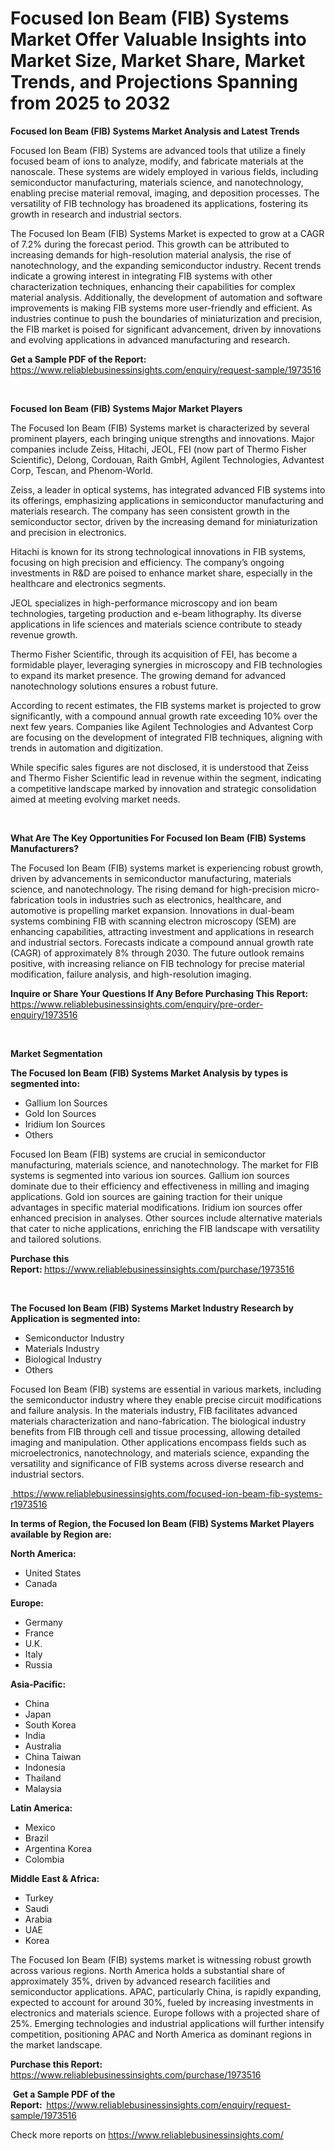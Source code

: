 <p><h1>Focused Ion Beam (FIB) Systems Market Offer Valuable Insights into Market Size, Market Share, Market Trends, and Projections Spanning from 2025 to 2032</h1></p><p><strong>Focused Ion Beam (FIB) Systems Market Analysis and Latest Trends</strong></p>
<p><p>Focused Ion Beam (FIB) Systems are advanced tools that utilize a finely focused beam of ions to analyze, modify, and fabricate materials at the nanoscale. These systems are widely employed in various fields, including semiconductor manufacturing, materials science, and nanotechnology, enabling precise material removal, imaging, and deposition processes. The versatility of FIB technology has broadened its applications, fostering its growth in research and industrial sectors.</p><p>The Focused Ion Beam (FIB) Systems Market is expected to grow at a CAGR of 7.2% during the forecast period. This growth can be attributed to increasing demands for high-resolution material analysis, the rise of nanotechnology, and the expanding semiconductor industry. Recent trends indicate a growing interest in integrating FIB systems with other characterization techniques, enhancing their capabilities for complex material analysis. Additionally, the development of automation and software improvements is making FIB systems more user-friendly and efficient. As industries continue to push the boundaries of miniaturization and precision, the FIB market is poised for significant advancement, driven by innovations and evolving applications in advanced manufacturing and research.</p></p>
<p><strong>Get a Sample PDF of the Report:&nbsp;</strong> <a href="https://www.reliablebusinessinsights.com/enquiry/request-sample/1973516?utm_campaign=2448&utm_medium=2&utm_source=Github&utm_content=ia&utm_term=13022025&utm_id=focused-ion-beam-fib-systems">https://www.reliablebusinessinsights.com/enquiry/request-sample/1973516</a></p>
<p>&nbsp;</p>
<p><strong>Focused Ion Beam (FIB) Systems Major Market Players</strong></p>
<p><p>The Focused Ion Beam (FIB) Systems market is characterized by several prominent players, each bringing unique strengths and innovations. Major companies include Zeiss, Hitachi, JEOL, FEI (now part of Thermo Fisher Scientific), Delong, Cordouan, Raith GmbH, Agilent Technologies, Advantest Corp, Tescan, and Phenom-World.</p><p>Zeiss, a leader in optical systems, has integrated advanced FIB systems into its offerings, emphasizing applications in semiconductor manufacturing and materials research. The company has seen consistent growth in the semiconductor sector, driven by the increasing demand for miniaturization and precision in electronics.</p><p>Hitachi is known for its strong technological innovations in FIB systems, focusing on high precision and efficiency. The company’s ongoing investments in R&D are poised to enhance market share, especially in the healthcare and electronics segments. </p><p>JEOL specializes in high-performance microscopy and ion beam technologies, targeting production and e-beam lithography. Its diverse applications in life sciences and materials science contribute to steady revenue growth.</p><p>Thermo Fisher Scientific, through its acquisition of FEI, has become a formidable player, leveraging synergies in microscopy and FIB technologies to expand its market presence. The growing demand for advanced nanotechnology solutions ensures a robust future.</p><p>According to recent estimates, the FIB systems market is projected to grow significantly, with a compound annual growth rate exceeding 10% over the next few years. Companies like Agilent Technologies and Advantest Corp are focusing on the development of integrated FIB techniques, aligning with trends in automation and digitization.</p><p>While specific sales figures are not disclosed, it is understood that Zeiss and Thermo Fisher Scientific lead in revenue within the segment, indicating a competitive landscape marked by innovation and strategic consolidation aimed at meeting evolving market needs.</p></p>
<p>&nbsp;</p>
<p><strong>What Are The Key Opportunities For Focused Ion Beam (FIB) Systems Manufacturers?</strong></p>
<p><p>The Focused Ion Beam (FIB) systems market is experiencing robust growth, driven by advancements in semiconductor manufacturing, materials science, and nanotechnology. The rising demand for high-precision micro-fabrication tools in industries such as electronics, healthcare, and automotive is propelling market expansion. Innovations in dual-beam systems combining FIB with scanning electron microscopy (SEM) are enhancing capabilities, attracting investment and applications in research and industrial sectors. Forecasts indicate a compound annual growth rate (CAGR) of approximately 8% through 2030. The future outlook remains positive, with increasing reliance on FIB technology for precise material modification, failure analysis, and high-resolution imaging.</p></p>
<p><strong>Inquire or Share Your Questions If Any Before Purchasing This Report:</strong> <a href="https://www.reliablebusinessinsights.com/enquiry/pre-order-enquiry/1973516?utm_campaign=2448&utm_medium=2&utm_source=Github&utm_content=ia&utm_term=13022025&utm_id=focused-ion-beam-fib-systems">https://www.reliablebusinessinsights.com/enquiry/pre-order-enquiry/1973516</a></p>
<p>&nbsp;</p>
<p><strong>Market Segmentation</strong></p>
<p><strong>The Focused Ion Beam (FIB) Systems Market Analysis by types is segmented into:</strong></p>
<p><ul><li>Gallium Ion Sources</li><li>Gold Ion Sources</li><li>Iridium Ion Sources</li><li>Others</li></ul></p>
<p><p>Focused Ion Beam (FIB) systems are crucial in semiconductor manufacturing, materials science, and nanotechnology. The market for FIB systems is segmented into various ion sources. Gallium ion sources dominate due to their efficiency and effectiveness in milling and imaging applications. Gold ion sources are gaining traction for their unique advantages in specific material modifications. Iridium ion sources offer enhanced precision in analyses. Other sources include alternative materials that cater to niche applications, enriching the FIB landscape with versatility and tailored solutions.</p></p>
<p><strong>Purchase this Report:&nbsp;</strong><a href="https://www.reliablebusinessinsights.com/purchase/1973516?utm_campaign=2448&utm_medium=2&utm_source=Github&utm_content=ia&utm_term=13022025&utm_id=focused-ion-beam-fib-systems">https://www.reliablebusinessinsights.com/purchase/1973516</a></p>
<p>&nbsp;</p>
<p><strong>The Focused Ion Beam (FIB) Systems Market Industry Research by Application is segmented into:</strong></p>
<p><ul><li>Semiconductor Industry</li><li>Materials Industry</li><li>Biological Industry</li><li>Others</li></ul></p>
<p><p>Focused Ion Beam (FIB) systems are essential in various markets, including the semiconductor industry where they enable precise circuit modifications and failure analysis. In the materials industry, FIB facilitates advanced materials characterization and nano-fabrication. The biological industry benefits from FIB through cell and tissue processing, allowing detailed imaging and manipulation. Other applications encompass fields such as microelectronics, nanotechnology, and materials science, expanding the versatility and significance of FIB systems across diverse research and industrial sectors.</p></p>
<p><a href="https://www.reliablebusinessinsights.com/focused-ion-beam-fib-systems-r1973516?utm_campaign=2448&utm_medium=2&utm_source=Github&utm_content=ia&utm_term=13022025&utm_id=focused-ion-beam-fib-systems">&nbsp;https://www.reliablebusinessinsights.com/focused-ion-beam-fib-systems-r1973516</a></p>
<p><strong>In terms of Region, the Focused Ion Beam (FIB) Systems Market Players available by Region are:</strong></p>
<p>
    <p> <strong> North America: </strong>
        <ul>
            <li>United States</li>
            <li>Canada</li>
        </ul>
        </p> 
    <p> <strong> Europe: </strong>
        <ul>
            <li>Germany</li>
            <li>France</li>
            <li>U.K.</li>
            <li>Italy</li>
            <li>Russia</li>
        </ul>
        </p> 
    <p> <strong> Asia-Pacific: </strong>
        <ul>
            <li>China</li>
            <li>Japan</li>
            <li>South Korea</li>
            <li>India</li>
            <li>Australia</li>
            <li>China Taiwan</li>
            <li>Indonesia</li>
            <li>Thailand</li>
            <li>Malaysia</li>
        </ul>
        </p> 
    <p> <strong> Latin America: </strong>
        <ul>
            <li>Mexico</li>
            <li>Brazil</li>
            <li>Argentina Korea</li>
            <li>Colombia</li>
        </ul>
        </p> 
    <p> <strong> Middle East & Africa: </strong>
        <ul>
            <li>Turkey</li>
            <li>Saudi</li>
            <li>Arabia</li>
            <li>UAE</li>
            <li>Korea</li>
        </ul>
    </p>
    </p>
<p><p>The Focused Ion Beam (FIB) systems market is witnessing robust growth across various regions. North America holds a substantial share of approximately 35%, driven by advanced research facilities and semiconductor applications. APAC, particularly China, is rapidly expanding, expected to account for around 30%, fueled by increasing investments in electronics and materials science. Europe follows with a projected share of 25%. Emerging technologies and industrial applications will further intensify competition, positioning APAC and North America as dominant regions in the market landscape.</p></p>
<p><strong>Purchase this Report: </strong><a href="https://www.reliablebusinessinsights.com/purchase/1973516?utm_campaign=2448&utm_medium=2&utm_source=Github&utm_content=ia&utm_term=13022025&utm_id=focused-ion-beam-fib-systems">https://www.reliablebusinessinsights.com/purchase/1973516</a></p>
<p>&nbsp;<strong>Get a Sample PDF of the Report:&nbsp;&nbsp;</strong><a href="https://www.reliablebusinessinsights.com/enquiry/request-sample/1973516?utm_campaign=2448&utm_medium=2&utm_source=Github&utm_content=ia&utm_term=13022025&utm_id=focused-ion-beam-fib-systems">https://www.reliablebusinessinsights.com/enquiry/request-sample/1973516</a></p>
<p><strong></strong></p>
<p>Check more reports on <a href="https://www.reliablebusinessinsights.com/?utm_campaign=2448&utm_medium=2&utm_source=Github&utm_content=ia&utm_term=13022025&utm_id=focused-ion-beam-fib-systems">https://www.reliablebusinessinsights.com/</a></p>